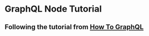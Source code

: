 # GraphQL Node Tutorial 
## Following the tutorial from [How To GraphQL](https://www.howtographql.com/graphql-js/0-introduction/)
